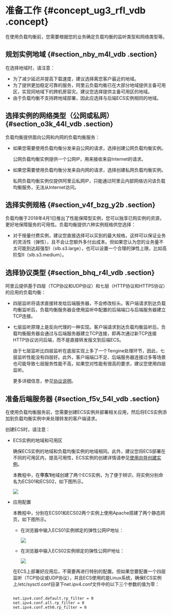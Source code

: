 # 准备工作 {#concept_ug3_rfl_vdb .concept}

在使用负载均衡前，您需要根据您的业务确定负载均衡的监听类型和网络类型等。

## 规划实例地域 {#section_nby_m4l_vdb .section}

在选择地域时，请注意：

-   为了减少延迟并提高下载速度，建议选择离您客户最近的地域。
-   为了提供更加稳定可靠的服务，阿里云负载均衡已在大部分地域提供主备可用区，实现同地域下的跨机房容灾。建议您选择提供主备可用区的地域。
-   由于负载均衡不支持跨地域部署，因此应选择与后端ECS实例相同的地域。

## 选择实例的网络类型（公网或私网） {#section_o3k_44l_vdb .section}

负载均衡提供面向公网和内网的负载均衡服务：

-   如果您需要使用负载均衡分发来自公网的请求，选择创建公网负载均衡实例。

    公网负载均衡实例提供一个公网IP，用来接收来自Internet的请求。

-   如果您需要使用负载均衡分发来自内网的请求，选择创建私网负载均衡实例。

    私网负载均衡实例仅提供阿里云私网IP，只能通过阿里云内部网络访问该负载均衡服务，无法从Internet访问。


## 选择实例规格 {#section_v4f_bzg_y2b .section}

负载均衡于2018年4月1日推出了性能保障型实例，您可以独享已购实例的资源，更好地保障服务的可用性。负载均衡提供六种实例规格供您选择：

-   对于按量付费实例，建议您直接选择可以买到的最大规格，这样可以保证业务的灵活性（弹性），且不会让您额外多付出成本。但如果您认为您的业务量不太可能到达超强型I（slb.s3.large），也可以设置一个合理的弹性上限，比如高阶型II（slb.s3.medium）。

## 选择协议类型 {#section_bhq_r4l_vdb .section}

阿里云提供基于四层（TCP协议和UDP协议）和七层（HTTP协议和HTTPS协议）的应用的负载均衡：

-   四层监听将请求直接转发给后端服务器，不会修改标头。客户端请求到达负载均衡监听后，负载均衡服务器会使用监听中配置的后端端口与后端服务器建立TCP连接。
-   七层监听原理上是反向代理的一种实现。客户端请求到达负载均衡监听后，负载均衡服务器会通过与后端服务器建立TCP连接，即再次通过新TCP连接HTTP协议访问后端，而不是直接转发报文到后端ECS。

    由于七层监听比四层监听在底层实现上多了一个Tengine处理环节，因此，七层监听性能没有四层好。此外，客户端端口不足、后端服务器连接过多等场景也可能导致七层服务性能不高，如果您对性能有很高的要求，建议您使用四层监听。

    更多详细信息，参见[协议说明](../intl.zh-CN/用户指南/监听/监听介绍.md#table_spy_pp5_vdb)。


## 准备后端服务器 {#section_f5v_54l_vdb .section}

在使用负载均衡服务前，您需要创建ECS实例并部署相关应用，然后将ECS实例添加到负载均衡实例中来处理转发的客户端请求。

创建ECS时，请注意：

-   ECS实例的地域和可用区

    确保ECS实例的地域和负载均衡实例的地域相同。此外，建议您将ECS部署在不同的可用区内，提高可用性，ECS实例的创建详情请参见[使用向导创建实例](../../../../../intl.zh-CN/实例/创建实例/使用向导创建实例.md#)。

    本教程中，在**华东1**地域创建了两个ECS实例，为了便于辨识，将实例分别命名为ECS01和ECS02，如下图所示。

    ![](http://static-aliyun-doc.oss-cn-hangzhou.aliyuncs.com/assets/img/15696/156384884933206_zh-CN.png)

-   应用配置

    本教程中，分别在ECS01和ECS02两个实例上使用Apache搭建了两个静态网页，如下图所示。

    -   在浏览器中输入ECS01实例绑定的弹性公网IP地址：

        ![](http://static-aliyun-doc.oss-cn-hangzhou.aliyuncs.com/assets/img/4106/15638488502224_zh-CN.png)

    -   在浏览器中输入ECS02实例绑定的弹性公网IP地址：

        ![](http://static-aliyun-doc.oss-cn-hangzhou.aliyuncs.com/assets/img/4106/15638488502231_zh-CN.png)

    在ECS上部署好应用后，不需要再进行特别的配置。但如果您要配置一个四层监听（TCP协议或UDP协议），并且ECS使用的是Linux系统，确保ECS实例上/etc/sysctl.conf目录下net.ipv4.conf文件中的以下三个参数的值为零：

    ``` {#codeblock_0zs_0n7_oya}
    
    net.ipv4.conf.default.rp_filter = 0
    net.ipv4.conf.all.rp_filter = 0
    net.ipv4.conf.eth0.rp_filter = 0
    ```


